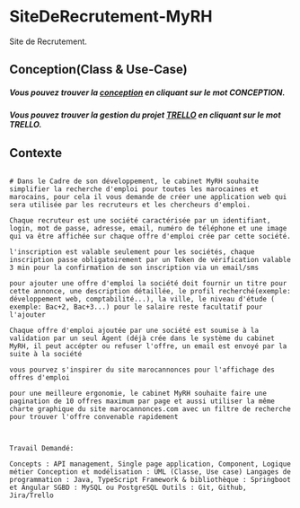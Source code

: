 # SiteDeRecrutement-MyRH

Site de Recrutement.

## Conception(Class & Use-Case)

##### Vous pouvez trouver la [conception](https://drive.google.com/file/d/1peCCAx2STcuthPKDttd7-HCojS-kWz8V/view?usp=sharing) en cliquant sur le mot CONCEPTION.
##### Vous pouvez trouver la gestion du projet [TRELLO](https://trello.com/invite/b/N4Oj0Lll/ATTIfe0a105c22ad7a59005808be51c79e80684B4413/myrh) en cliquant sur le mot TRELLO.

## Contexte

```

# Dans le Cadre de son développement, le cabinet MyRH souhaite simplifier la recherche d'emploi pour toutes les marocaines et marocains, pour cela il vous demande de créer une application web qui sera utilisée par les recruteurs et les chercheurs d'emploi.

Chaque recruteur est une société caractérisée par un identifiant, login, mot de passe, adresse, email, numéro de téléphone et une image qui va être affichée sur chaque offre d'emploi crée par cette société.

l'inscription est valable seulement pour les sociétés, chaque inscription passe obligatoirement par un Token de vérification valable 3 min pour la confirmation de son inscription via un email/sms

pour ajouter une offre d'emploi la société doit fournir un titre pour cette annonce, une description détaillée, le profil recherché(exemple: développement web, comptabilité...), la ville, le niveau d'étude ( exemple: Bac+2, Bac+3...) pour le salaire reste facultatif pour l'ajouter

Chaque offre d'emploi ajoutée par une société est soumise à la validation par un seul Agent (déjà crée dans le système du cabinet MyRH, il peut accépter ou refuser l'offre, un email est envoyé par la suite à la société

vous pourvez s'inspirer du site marocannonces pour l'affichage des offres d'emploi

pour une meilleure ergonomie, le cabinet MyRH souhaite faire une pagination de 10 offres maximum par page et aussi utiliser la même charte graphique du site marocannonces.com avec un filtre de recherche pour trouver l'offre convenable rapidement

​

Travail Demandé:

Concepts : API management, Single page application, Component, Logique métier Conception et modélisation : UML (Classe, Use case) Langages de programmation : Java, TypeScript Framework & bibliothèque : Springboot et Angular SGBD : MySQL ou PostgreSQL Outils : Git, Github, Jira/Trello
```
